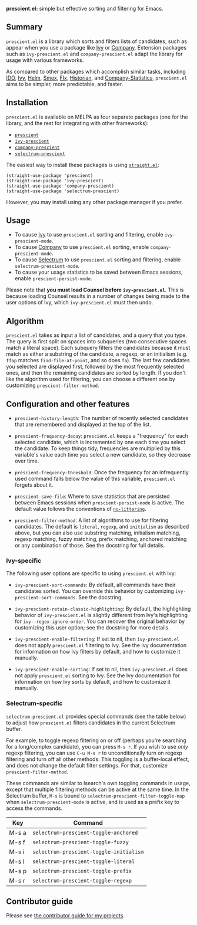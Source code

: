 **prescient.el:** simple but effective sorting and filtering for
Emacs.

## Summary

`prescient.el` is a library which sorts and filters lists of
candidates, such as appear when you use a package like [Ivy] or
[Company]. Extension packages such as `ivy-prescient.el` and
`company-prescient.el` adapt the library for usage with various
frameworks.

As compared to other packages which accomplish similar tasks,
including [IDO], [Ivy], [Helm], [Smex], [Flx], [Historian], and
[Company-Statistics], `prescient.el` aims to be simpler, more
predictable, and faster.

## Installation

`prescient.el` is available on MELPA as four separate packages (one
for the library, and the rest for integrating with other frameworks):

* [`prescient`](https://melpa.org/#/prescient)
* [`ivy-prescient`](https://melpa.org/#/ivy-prescient)
* [`company-prescient`](https://melpa.org/#/company-prescient)
* [`selectrum-prescient`](https://melpa.org/#/selectrum-prescient)

The easiest way to install these packages is using
[`straight.el`][straight.el]:

    (straight-use-package 'prescient)
    (straight-use-package 'ivy-prescient)
    (straight-use-package 'company-prescient)
    (straight-use-package 'selectrum-prescient)

However, you may install using any other package manager if you
prefer.

## Usage

* To cause [Ivy] to use `prescient.el` sorting and filtering, enable
  `ivy-prescient-mode`.
* To cause [Company] to use `prescient.el` sorting, enable
  `company-prescient-mode`.
* To cause [Selectrum] to use `prescient.el` sorting and filtering,
  enable `selectrum-prescient-mode`.
* To cause your usage statistics to be saved between Emacs sessions,
  enable `prescient-persist-mode`.

Please note that **you must load Counsel before `ivy-prescient.el`**.
This is because loading Counsel results in a number of changes being
made to the user options of Ivy, which `ivy-prescient.el` must then
undo.

## Algorithm

`prescient.el` takes as input a list of candidates, and a query that
you type. The query is first split on spaces into subqueries (two
consecutive spaces match a literal space). Each subquery filters the
candidates because it must match as either a substring of the
candidate, a regexp, or an initialism (e.g. `ffap` matches
`find-file-at-point`, and so does `fa`). The last few candidates you
selected are displayed first, followed by the most frequently selected
ones, and then the remaining candidates are sorted by length. If you
don't like the algorithm used for filtering, you can choose a
different one by customizing `prescient-filter-method`.

## Configuration and other features

* `prescient-history-length`: The number of recently selected
  candidates that are remembered and displayed at the top of the list.

* `prescient-frequency-decay`: `prescient.el` keeps a "frequency" for
  each selected candidate, which is incremented by one each time you
  select the candidate. To keep things tidy, frequencies are
  multiplied by this variable's value each time you select a new
  candidate, so they decrease over time.

* `prescient-frequency-threshold`: Once the frequency for an
  infrequently used command falls below the value of this variable,
  `prescient.el` forgets about it.

* `prescient-save-file`: Where to save statistics that are persisted
  between Emacs sessions when `prescient-persist-mode` is active. The
  default value follows the conventions of
  [`no-littering`][no-littering].

* `prescient-filter-method`: A list of algorithms to use for filtering
  candidates. The default is `literal`, `regexp`, and `initialism` as
  described above, but you can also use substring matching, initialism
  matching, regexp matching, fuzzy matching, prefix matching, anchored
  matching or any combination of those. See the docstring for full
  details.

### Ivy-specific
The following user options are specific to using `prescient.el` with
Ivy:

* `ivy-prescient-sort-commands`: By default, all commands have their
  candidates sorted. You can override this behavior by customizing
  `ivy-prescient-sort-commands`. See the docstring.

* `ivy-prescient-retain-classic-highlighting`: By default, the
  highlighting behavior of `ivy-prescient.el` is slightly different
  from Ivy's highlighting for `ivy--regex-ignore-order`. You can
  recover the original behavior by customizing this user option; see
  the docstring for more details.

* `ivy-prescient-enable-filtering`: If set to nil, then
  `ivy-prescient.el` does not apply `prescient.el` filtering to Ivy.
  See the Ivy documentation for information on how Ivy filters by
  default, and how to customize it manually.

* `ivy-prescient-enable-sorting`: If set to nil, then
  `ivy-prescient.el` does not apply `prescient.el` sorting to Ivy. See
  the Ivy documentation for information on how Ivy sorts by default,
  and how to customize it manually.

### Selectrum-specific
`selectrum-prescient.el` provides special commands (see the table
below) to adjust how `prescient.el` filters candidates in the current
Selectrum buffer.

For example, to toggle regexp filtering on or off (perhaps you're
searching for a long/complex candidate), you can press `M-s r`. If you
wish to use *only* regexp filtering, you can use `C-u M-s r` to
unconditionally turn on regexp filtering and turn off all other
methods. This toggling is a buffer-local effect, and does not change
the default filter settings. For that, customize
`prescient-filter-method`.

These commands are similar to Isearch's own toggling commands in
usage, except that multiple filtering methods can be active at the
same time. In the Selectrum buffer, `M-s` is bound to
`selectrum-prescient-filter-toggle-map` when
`selectrum-prescient-mode` is active, and is used as a prefix key to
access the commands.

| Key   | Command                                 |
|-------|-----------------------------------------|
| M-s a | `selectrum-prescient-toggle-anchored`   |
| M-s f | `selectrum-prescient-toggle-fuzzy`      |
| M-s i | `selectrum-prescient-toggle-initialism` |
| M-s l | `selectrum-prescient-toggle-literal`    |
| M-s p | `selectrum-prescient-toggle-prefix`     |
| M-s r | `selectrum-prescient-toggle-regexp`     |

## Contributor guide

Please see [the contributor guide for my
projects](https://github.com/raxod502/contributor-guide).

[company]: https://github.com/company-mode/company-mode
[company-statistics]: https://github.com/company-mode/company-statistics
[counsel]: https://github.com/abo-abo/swiper#counsel
[flx]: https://github.com/lewang/flx
[helm]: https://github.com/emacs-helm/helm
[historian]: https://github.com/PythonNut/historian.el
[ido]: https://www.gnu.org/software/emacs/manual/ido.html
[ivy]: https://github.com/abo-abo/swiper#ivy
[ivy-release]: https://github.com/abo-abo/swiper/issues/1664
[no-littering]: https://github.com/emacscollective/no-littering
[selectrum]: https://github.com/raxod502/selectrum
[smex]: https://github.com/nonsequitur/smex
[straight.el]: https://github.com/raxod502/straight.el
